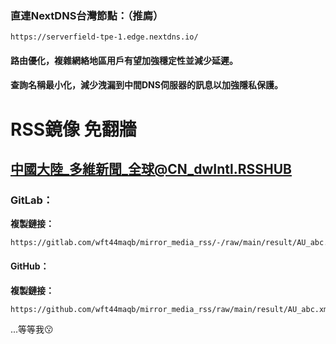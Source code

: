 ### 直連NextDNS台灣節點：（推廌）
```
https://serverfield-tpe-1.edge.nextdns.io/
```
#### 路由優化，複雜網絡地區用戶有望加強穩定性並減少延遲。
#### 查詢名稱最小化，減少洩漏到中間DNS伺服器的訊息以加強隱私保護。

# RSS鏡像 免翻牆
## 中國大陸_多維新聞_全球@CN_dwIntl.RSSHUB
### GitLab：
**複製鏈接：**
```
https://gitlab.com/wft44maqb/mirror_media_rss/-/raw/main/result/AU_abc.xml
```
#### GitHub：
**複製鏈接：**
```
https://github.com/wft44maqb/mirror_media_rss/raw/main/result/AU_abc.xml
```

...等等我😗
